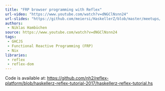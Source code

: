 ```yaml
---
title: "FRP browser programming with Reflex"
url-video: "https://www.youtube.com/watch?v=dNGClNsnn24"
url-slides: "https://github.com/meiersi/HaskellerZ/blob/master/meetups/20170223-Reflex_tutorial/haskellerz-reflex-tutorial-slides.pdf"
authors:
 - Niklas Hambüchen
source: https://www.youtube.com/watch?v=dNGClNsnn24
tags:
 - GHCJS
 - Functional Reactive Programming (FRP)
 - Nix
libraries:
 - reflex
 - reflex-dom
---
```


Code is available at: https://github.com/nh2/reflex-platform/blob/haskellerz-reflex-tutorial-2017/haskellerz-reflex-tutorial.hs
